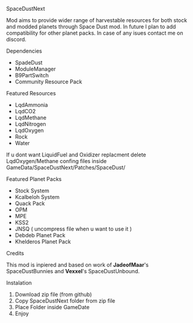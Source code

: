 SpaceDustNext

Mod aims to provide wider range of harvestable resources for both stock and modded planets through Space Dust mod. In future I plan to add compatibility for other planet packs. In case of any isues contact me on discord.

Dependencies

* SpadeDust
* ModuleManager
* B9PartSwitch
* Community Resource Pack

Featured Resources

* LqdAmmonia
* LqdCO2
* LqdMethane
* LqdNitrogen
* LqdOxygen
* Rock
* Water

If u dont want LiquidFuel and Oxidizer replacment delete LqdOxygen/Methane confing files inside GameData/SpaceDustNext/Patches/SpaceDust/

Featured Planet Packs

* Stock System
* Kcalbeloh System
* Quack Pack
* OPM
* MPE
* KSS2
* JNSQ ( uncompress file when u want to use it )
* Debdeb Planet Pack 
* Khelderos Planet Pack

Credits

This mod is inpiered and based on work of **JadeofMaar**'s SpaceDustBunnies and **Vexxel**'s SpaceDustUnbound.

Instalation

1. Download zip file (from github)
2. Copy SpaceDustNext folder from zip file
3. Place Folder inside GameDate
4. Enjoy
